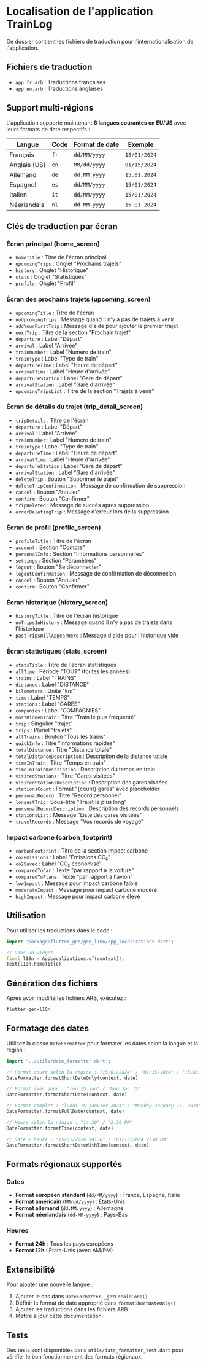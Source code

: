 # Localisation de l'application TrainLog

Ce dossier contient les fichiers de traduction pour l'internationalisation de l'application.

## Fichiers de traduction

- `app_fr.arb` : Traductions françaises
- `app_en.arb` : Traductions anglaises

## Support multi-régions

L'application supporte maintenant **6 langues courantes en EU/US** avec leurs formats de date respectifs :

| Langue | Code | Format de date | Exemple |
|--------|------|----------------|---------|
| Français | `fr` | `dd/MM/yyyy` | `15/01/2024` |
| Anglais (US) | `en` | `MM/dd/yyyy` | `01/15/2024` |
| Allemand | `de` | `dd.MM.yyyy` | `15.01.2024` |
| Espagnol | `es` | `dd/MM/yyyy` | `15/01/2024` |
| Italien | `it` | `dd/MM/yyyy` | `15/01/2024` |
| Néerlandais | `nl` | `dd-MM-yyyy` | `15-01-2024` |

## Clés de traduction par écran

### Écran principal (home_screen)
- `homeTitle` : Titre de l'écran principal
- `upcomingTrips` : Onglet "Prochains trajets"
- `history` : Onglet "Historique"
- `stats` : Onglet "Statistiques"
- `profile` : Onglet "Profil"

### Écran des prochains trajets (upcoming_screen)
- `upcomingTitle` : Titre de l'écran
- `noUpcomingTrips` : Message quand il n'y a pas de trajets à venir
- `addYourFirstTrip` : Message d'aide pour ajouter le premier trajet
- `nextTrip` : Titre de la section "Prochain trajet"
- `departure` : Label "Départ"
- `arrival` : Label "Arrivée"
- `trainNumber` : Label "Numéro de train"
- `trainType` : Label "Type de train"
- `departureTime` : Label "Heure de départ"
- `arrivalTime` : Label "Heure d'arrivée"
- `departureStation` : Label "Gare de départ"
- `arrivalStation` : Label "Gare d'arrivée"
- `upcomingTripsList` : Titre de la section "Trajets à venir"

### Écran de détails du trajet (trip_detail_screen)
- `tripDetails` : Titre de l'écran
- `departure` : Label "Départ"
- `arrival` : Label "Arrivée"
- `trainNumber` : Label "Numéro de train"
- `trainType` : Label "Type de train"
- `departureTime` : Label "Heure de départ"
- `arrivalTime` : Label "Heure d'arrivée"
- `departureStation` : Label "Gare de départ"
- `arrivalStation` : Label "Gare d'arrivée"
- `deleteTrip` : Bouton "Supprimer le trajet"
- `deleteTripConfirmation` : Message de confirmation de suppression
- `cancel` : Bouton "Annuler"
- `confirm` : Bouton "Confirmer"
- `tripDeleted` : Message de succès après suppression
- `errorDeletingTrip` : Message d'erreur lors de la suppression

### Écran de profil (profile_screen)
- `profileTitle` : Titre de l'écran
- `account` : Section "Compte"
- `personalInfo` : Section "Informations personnelles"
- `settings` : Section "Paramètres"
- `logout` : Bouton "Se déconnecter"
- `logoutConfirmation` : Message de confirmation de déconnexion
- `cancel` : Bouton "Annuler"
- `confirm` : Bouton "Confirmer"

### Écran historique (history_screen)
- `historyTitle` : Titre de l'écran historique
- `noTripsInHistory` : Message quand il n'y a pas de trajets dans l'historique
- `pastTripsWillAppearHere` : Message d'aide pour l'historique vide

### Écran statistiques (stats_screen)
- `statsTitle` : Titre de l'écran statistiques
- `allTime` : Période "TOUT" (toutes les années)
- `trains` : Label "TRAINS"
- `distance` : Label "DISTANCE"
- `kilometers` : Unité "km"
- `time` : Label "TEMPS"
- `stations` : Label "GARES"
- `companies` : Label "COMPAGNIES"
- `mostRiddenTrain` : Titre "Train le plus fréquenté"
- `trip` : Singulier "trajet"
- `trips` : Pluriel "trajets"
- `allTrains` : Bouton "Tous les trains"
- `quickInfo` : Titre "Informations rapides"
- `totalDistance` : Titre "Distance totale"
- `totalDistanceDescription` : Description de la distance totale
- `timeInTrain` : Titre "Temps en train"
- `timeInTrainDescription` : Description du temps en train
- `visitedStations` : Titre "Gares visitées"
- `visitedStationsDescription` : Description des gares visitées
- `stationsCount` : Format "{count} gares" avec placeholder
- `personalRecord` : Titre "Record personnel"
- `longestTrip` : Sous-titre "Trajet le plus long"
- `personalRecordDescription` : Description des records personnels
- `stationsList` : Message "Liste des gares visitées"
- `travelRecords` : Message "Vos records de voyage"

### Impact carbone (carbon_footprint)
- `carbonFootprint` : Titre de la section impact carbone
- `co2Emissions` : Label "Émissions CO₂"
- `co2Saved` : Label "CO₂ économisé"
- `comparedToCar` : Texte "par rapport à la voiture"
- `comparedToPlane` : Texte "par rapport à l'avion"
- `lowImpact` : Message pour impact carbone faible
- `moderateImpact` : Message pour impact carbone modéré
- `highImpact` : Message pour impact carbone élevé

## Utilisation

Pour utiliser les traductions dans le code :

```dart
import 'package:flutter_gen/gen_l10n/app_localizations.dart';

// Dans un widget
final l10n = AppLocalizations.of(context)!;
Text(l10n.homeTitle)
```

## Génération des fichiers

Après avoir modifié les fichiers ARB, exécutez :

```bash
flutter gen-l10n
```

## Formatage des dates

Utilisez la classe `DateFormatter` pour formater les dates selon la langue et la région :

```dart
import '../utils/date_formatter.dart';

// Format court selon la région : "15/01/2024" / "01/15/2024" / "15.01.2024"
DateFormatter.formatShortDateOnly(context, date)

// Format avec jour : "lun 15 jan" / "Mon Jan 15"
DateFormatter.formatShortDate(context, date)

// Format complet : "lundi 15 janvier 2024" / "Monday January 15, 2024"
DateFormatter.formatFullDate(context, date)

// Heure selon la région : "14:30" / "2:30 PM"
DateFormatter.formatTime(context, date)

// Date + heure : "15/01/2024 14:30" / "01/15/2024 2:30 PM"
DateFormatter.formatShortDateWithTime(context, date)
```

## Formats régionaux supportés

### Dates
- **Format européen standard** (`dd/MM/yyyy`) : France, Espagne, Italie
- **Format américain** (`MM/dd/yyyy`) : États-Unis
- **Format allemand** (`dd.MM.yyyy`) : Allemagne
- **Format néerlandais** (`dd-MM-yyyy`) : Pays-Bas

### Heures
- **Format 24h** : Tous les pays européens
- **Format 12h** : États-Unis (avec AM/PM)

## Extensibilité

Pour ajouter une nouvelle langue :

1. Ajouter le cas dans `DateFormatter._getLocaleCode()`
2. Définir le format de date approprié dans `formatShortDateOnly()`
3. Ajouter les traductions dans les fichiers ARB
4. Mettre à jour cette documentation

## Tests

Des tests sont disponibles dans `utils/date_formatter_test.dart` pour vérifier le bon fonctionnement des formats régionaux.